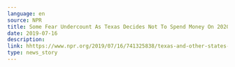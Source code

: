 ```yaml
---
language: en
source: NPR
title: Some Fear Undercount As Texas Decides Not To Spend Money On 2020 Census
date: 2019-07-16
description:
link: hhttps://www.npr.org/2019/07/16/741325838/texas-and-other-states-decide-not-to-spend-money-on-2020-census
type: news_story
---
```

